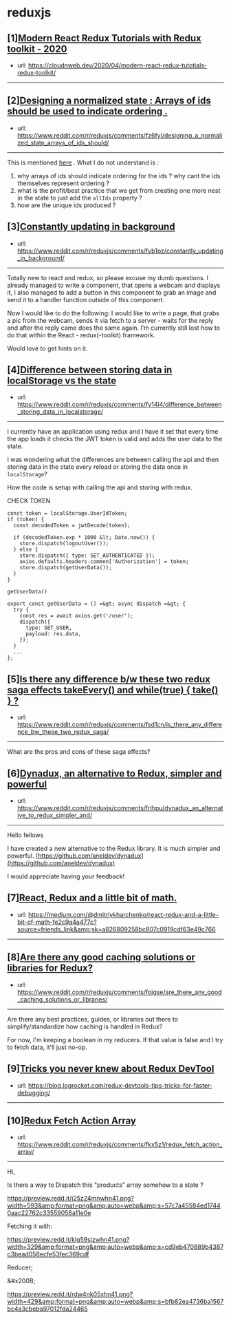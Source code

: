 # reduxjs
## [1][Modern React Redux Tutorials with Redux toolkit - 2020](https://www.reddit.com/r/reduxjs/comments/fzx905/modern_react_redux_tutorials_with_redux_toolkit/)
- url: https://cloudnweb.dev/2020/04/modern-react-redux-tutotials-redux-toolkit/
---

## [2][Designing a normalized state : Arrays of ids should be used to indicate ordering .](https://www.reddit.com/r/reduxjs/comments/fz6fyl/designing_a_normalized_state_arrays_of_ids_should/)
- url: https://www.reddit.com/r/reduxjs/comments/fz6fyl/designing_a_normalized_state_arrays_of_ids_should/
---
This is mentioned [here](https://redux.js.org/recipes/structuring-reducers/normalizing-state-shape/#designing-a-normalized-state) . What I do not understand is :

1. why arrays of ids should indicate ordering for the ids ? why cant the ids themselves represent ordering ?
2. what is the profit/best practice that we get from creating one more nest in the state to just add the `allIds` property ?
3. how are the unique ids produced ?
## [3][Constantly updating in background](https://www.reddit.com/r/reduxjs/comments/fyb1pz/constantly_updating_in_background/)
- url: https://www.reddit.com/r/reduxjs/comments/fyb1pz/constantly_updating_in_background/
---
Totally new to react and redux, so please excuse my dumb questions.
I already managed to write a component, that opens a webcam and displays it, I also managed to add a button in this component to grab an image and send it to a handler function outside of this component.

Now I would like to do the following: I would like to write a page, that grabs a pic from the webcam, sends it via fetch to a server - waits for the reply and after the reply came does the same again. I’m currently still lost how to do that within the React - redux(-toolkit) framework.

Would love to get hints on it.
## [4][Difference between storing data in localStorage vs the state](https://www.reddit.com/r/reduxjs/comments/fy14l4/difference_between_storing_data_in_localstorage/)
- url: https://www.reddit.com/r/reduxjs/comments/fy14l4/difference_between_storing_data_in_localstorage/
---
I currently have an application using redux and I have it set that every time the app loads it checks the JWT token is valid and adds the user data to the state.

I was wondering what the differences are between calling the api and then storing data in the state every reload or storing the data once in `localStorage`? 

How the code is setup with calling the api and storing with redux. 

CHECK TOKEN
```
const token = localStorage.UserIdToken;
if (token) {
  const decodedToken = jwtDecode(token);

  if (decodedToken.exp * 1000 &lt; Date.now()) {
    store.dispatch(logoutUser());
  } else {
    store.dispatch({ type: SET_AUTHENTICATED });
    axios.defaults.headers.common['Authorization'] = token;
    store.dispatch(getUserData());
  }
}
```
`getUserData()`
```
export const getUserData = () =&gt; async dispatch =&gt; {
  try {
    const res = await axios.get('/user');
    dispatch({
      type: SET_USER,
      payload: res.data,
    });
  } 
  ...
};
```
## [5][Is there any difference b/w these two redux saga effects takeEvery() and while(true) { take() } ?](https://www.reddit.com/r/reduxjs/comments/fsd1cn/is_there_any_difference_bw_these_two_redux_saga/)
- url: https://www.reddit.com/r/reduxjs/comments/fsd1cn/is_there_any_difference_bw_these_two_redux_saga/
---
What are the pros and cons of these saga effects?
## [6][Dynadux, an alternative to Redux, simpler and powerful](https://www.reddit.com/r/reduxjs/comments/frlhpu/dynadux_an_alternative_to_redux_simpler_and/)
- url: https://www.reddit.com/r/reduxjs/comments/frlhpu/dynadux_an_alternative_to_redux_simpler_and/
---
Hello fellows

I have created a new alternative to the Redux library. It is much simpler and powerful. [https://github.com/aneldev/dynadux](https://github.com/aneldev/dynadux)

I would appreciate having your feedback!
## [7][React, Redux and a little bit of math.](https://www.reddit.com/r/reduxjs/comments/fozpe4/react_redux_and_a_little_bit_of_math/)
- url: https://medium.com/@dmitriykharchenko/react-redux-and-a-little-bit-of-math-fe2c9a4a477c?source=friends_link&amp;sk=a826809258bc807c0919cdf63e49c766
---

## [8][Are there any good caching solutions or libraries for Redux?](https://www.reddit.com/r/reduxjs/comments/fojgse/are_there_any_good_caching_solutions_or_libraries/)
- url: https://www.reddit.com/r/reduxjs/comments/fojgse/are_there_any_good_caching_solutions_or_libraries/
---
Are there any best practices, guides, or libraries out there to simplify/standardize how caching is handled in Redux?

For now, I'm keeping a boolean in my reducers. If that value is false and I try to fetch data, it'll just no-op.
## [9][Tricks you never knew about Redux DevTool](https://www.reddit.com/r/reduxjs/comments/fkyd85/tricks_you_never_knew_about_redux_devtool/)
- url: https://blog.logrocket.com/redux-devtools-tips-tricks-for-faster-debugging/
---

## [10][Redux Fetch Action Array](https://www.reddit.com/r/reduxjs/comments/fkx5z1/redux_fetch_action_array/)
- url: https://www.reddit.com/r/reduxjs/comments/fkx5z1/redux_fetch_action_array/
---
Hi,  


Is there a way to Dispatch this "products" array somehow to a state ?   


https://preview.redd.it/j25z24mnwhn41.png?width=593&amp;format=png&amp;auto=webp&amp;s=57c7a45584ed17440aac22762c33559056a11e0e

Fetching it with:  


https://preview.redd.it/klg59sjzwhn41.png?width=329&amp;format=png&amp;auto=webp&amp;s=cd9eb470889b4387c3bead056ecfe53fec369cdf

Reducer;

&amp;#x200B;

https://preview.redd.it/rdw4nk05xhn41.png?width=429&amp;format=png&amp;auto=webp&amp;s=bfb82ea4736ba1567bc4a3cbeba97012fda24465
